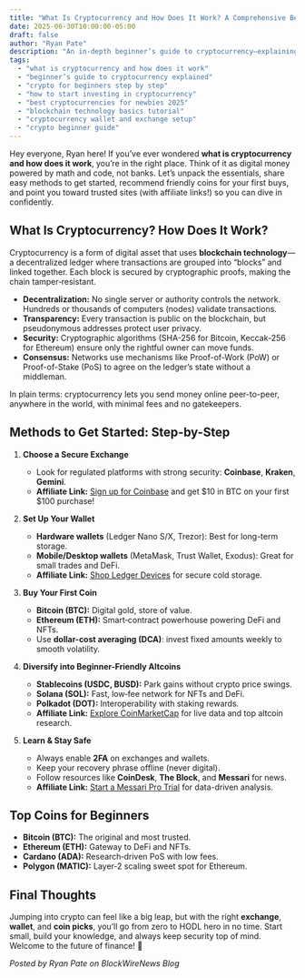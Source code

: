 ```yaml
---
title: "What Is Cryptocurrency and How Does It Work? A Comprehensive Beginner’s Guide"
date: 2025-06-30T10:00:00-05:00
draft: false
author: "Ryan Pate"
description: "An in-depth beginner’s guide to cryptocurrency—explaining what cryptocurrency is, how blockchain works, methods to get started, top coins for beginners, and recommended resources with affiliate links for exchanges and wallets."
tags:
  - "what is cryptocurrency and how does it work"
  - "beginner’s guide to cryptocurrency explained"
  - "crypto for beginners step by step"
  - "how to start investing in cryptocurrency"
  - "best cryptocurrencies for newbies 2025"
  - "blockchain technology basics tutorial"
  - "cryptocurrency wallet and exchange setup"
  - "crypto beginner guide"
---
```


Hey everyone, Ryan here! If you’ve ever wondered **what is cryptocurrency and how does it work**, you’re in the right place. Think of it as digital money powered by math and code, not banks. Let’s unpack the essentials, share easy methods to get started, recommend friendly coins for your first buys, and point you toward trusted sites (with affiliate links!) so you can dive in confidently.

## What Is Cryptocurrency? How Does It Work?
Cryptocurrency is a form of digital asset that uses **blockchain technology**—a decentralized ledger where transactions are grouped into “blocks” and linked together. Each block is secured by cryptographic proofs, making the chain tamper‑resistant.

- **Decentralization:** No single server or authority controls the network. Hundreds or thousands of computers (nodes) validate transactions.  
- **Transparency:** Every transaction is public on the blockchain, but pseudonymous addresses protect user privacy.  
- **Security:** Cryptographic algorithms (SHA-256 for Bitcoin, Keccak-256 for Ethereum) ensure only the rightful owner can move funds.  
- **Consensus:** Networks use mechanisms like Proof-of-Work (PoW) or Proof-of-Stake (PoS) to agree on the ledger’s state without a middleman.

In plain terms: cryptocurrency lets you send money online peer-to-peer, anywhere in the world, with minimal fees and no gatekeepers.

## Methods to Get Started: Step-by-Step
1. **Choose a Secure Exchange**  
   - Look for regulated platforms with strong security: **Coinbase**, **Kraken**, **Gemini**.  
   - **Affiliate Link:** [Sign up for Coinbase](https://www.coinbase.com/join/ryanpate) and get $10 in BTC on your first $100 purchase!

2. **Set Up Your Wallet**  
   - **Hardware wallets** (Ledger Nano S/X, Trezor): Best for long-term storage.  
   - **Mobile/Desktop wallets** (MetaMask, Trust Wallet, Exodus): Great for small trades and DeFi.  
   - **Affiliate Link:** [Shop Ledger Devices](https://www.ledger.com/?r=ryanpate) for secure cold storage.

3. **Buy Your First Coin**  
   - **Bitcoin (BTC):** Digital gold, store of value.  
   - **Ethereum (ETH):** Smart‑contract powerhouse powering DeFi and NFTs.  
   - Use **dollar-cost averaging (DCA)**: invest fixed amounts weekly to smooth volatility.

4. **Diversify into Beginner-Friendly Altcoins**  
   - **Stablecoins (USDC, BUSD):** Park gains without crypto price swings.  
   - **Solana (SOL):** Fast, low‑fee network for NFTs and DeFi.  
   - **Polkadot (DOT):** Interoperability with staking rewards.  
   - **Affiliate Link:** [Explore CoinMarketCap](https://coinmarketcap.com/?ref=ryanpate) for live data and top altcoin research.

5. **Learn & Stay Safe**  
   - Always enable **2FA** on exchanges and wallets.  
   - Keep your recovery phrase offline (never digital).  
   - Follow resources like **CoinDesk**, **The Block**, and **Messari** for news.  
   - **Affiliate Link:** [Start a Messari Pro Trial](https://messari.io/signup?ref=ryanpate) for data-driven analysis.

## Top Coins for Beginners
- **Bitcoin (BTC):** The original and most trusted.  
- **Ethereum (ETH):** Gateway to DeFi and NFTs.  
- **Cardano (ADA):** Research‑driven PoS with low fees.  
- **Polygon (MATIC):** Layer‑2 scaling sweet spot for Ethereum.  

## Final Thoughts
Jumping into crypto can feel like a big leap, but with the right **exchange**, **wallet**, and **coin picks**, you’ll go from zero to HODL hero in no time. Start small, build your knowledge, and always keep security top of mind. Welcome to the future of finance! 🚀

*Posted by Ryan Pate on BlockWireNews Blog*

